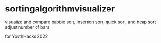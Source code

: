 # sortingalgorithmvisualizer
visualize and compare bubble sort, insertion sort, quick sort, and heap sort
adjust number of bars

for YouthHacks 2022
